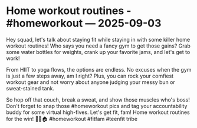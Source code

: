 # Home workout routines - #homeworkout — 2025-09-03

Hey squad, let's talk about staying fit while staying in with some killer home workout routines! Who says you need a fancy gym to get those gains? Grab some water bottles for weights, crank up your favorite jams, and let's get to work!

From HIIT to yoga flows, the options are endless. No excuses when the gym is just a few steps away, am I right? Plus, you can rock your comfiest workout gear and not worry about anyone judging your messy bun or sweat-stained tank.

So hop off that couch, break a sweat, and show those muscles who's boss! Don't forget to snap those #homeworkout pics and tag your accountability buddy for some virtual high-fives. Let's get fit, fam! Home workout routines for the win! 💪🏼🏠 #homeworkout #fitfam #teenfit tribe